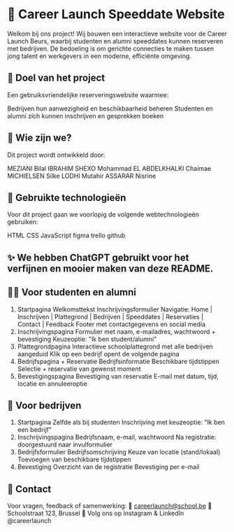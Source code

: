 # 💼 Career Launch Speeddate Website
Welkom bij ons project! Wij bouwen een interactieve website voor de Career Launch Beurs, waarbij studenten en alumni speeddates kunnen reserveren met bedrijven. De bedoeling is om gerichte connecties te maken tussen jong talent en werkgevers in een moderne, efficiënte omgeving.

## 🎯 Doel van het project
Een gebruiksvriendelijke reserveringswebsite waarmee:

Bedrijven hun aanwezigheid en beschikbaarheid beheren
Studenten en alumni zich kunnen inschrijven en gesprekken boeken
## 👥 Wie zijn we?
Dit project wordt ontwikkeld door:

MEZIANI Bilal
IBRAHIM SHEXO Mohammad
EL ABDELKHALKI Chaimae
MICHIELSEN Silke
LODHl Mutahir
ASSARAR Nisrine
## 🔧 Gebruikte technologieën
Voor dit project gaan we voorlopig de volgende webtechnologieën gebruiken:

HTML
CSS
JavaScript
figma
trello
github
## ✨ We hebben ChatGPT gebruikt voor het verfijnen en mooier maken van deze README.

## 🧑‍🎓 Voor studenten en alumni
1. Startpagina
Welkomsttekst
Inschrijvingsformulier
Navigatie:
Home | Inschrijven | Plattegrond | Bedrijven | Speeddates | Reservaties | Contact | Feedback
Footer met contactgegevens en social media
2. Inschrijvingspagina
Formulier met naam, e-mailadres, wachtwoord + bevestiging
Keuzeoptie: "Ik ben student/alumni"
3. Plattegrondpagina
Interactieve schoolplattegrond met alle bedrijven aangeduid
Klik op een bedrijf opent de volgende pagina
4. Bedrijfspagina + Reservatie
Bedrijfsinformatie
Beschikbare tijdstippen
Selectie + reservatie van gewenst moment
5. Bevestigingspagina
Bevestiging van reservatie
E-mail met datum, tijd, locatie en annuleeroptie
## 🏢 Voor bedrijven
1. Startpagina
Zelfde als bij studenten
Inschrijving met keuzeoptie: "Ik ben een bedrijf"
2. Inschrijvingspagina
Bedrijfsnaam, e-mail, wachtwoord
Na registratie: doorgestuurd naar invulformulier
3. Bedrijfsformulier
Bedrijfsomschrijving
Keuze van locatie (stand/lokaal)
Toevoegen van beschikbare tijdstippen
4. Bevestiging
Overzicht van de registratie
Bevestiging per e-mail
## 📩 Contact
Voor vragen, feedback of samenwerking:
📧 careerlaunch@school.be
📍 Schoolstraat 123, Brussel
📱 Volg ons op Instagram & LinkedIn @careerlaunch
